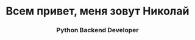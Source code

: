 <div id='header' align='center'>
  <h1>Всем привет, меня зовут Николай</h1>
  <h3>Python Backend Developer</h3>
</div>
